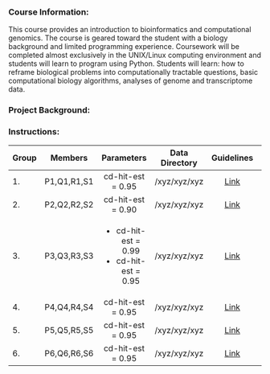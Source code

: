 
### Course Information:
This course provides an introduction to bioinformatics and computational genomics. The course is geared toward the student with a biology background and limited programming experience. Coursework will be completed almost exclusively in the UNIX/Linux computing environment and students will learn to program using Python. Students will learn: how to reframe biological problems into computationally tractable questions, basic computational biology algorithms, analyses of genome and transcriptome data.

### Project Background:

### Instructions:


|Group|Members|Parameters|Data Directory|Guidelines|References|
|-----|:-----:|:--------:|:------------:|:--------:|---------:|
|1. | P1,Q1,R1,S1|cd-hit-est = 0.95|/xyz/xyz/xyz|[Link](https://www.google.com)|[Ref](https://www.duckduckgo.com)|
|2. | P2,Q2,R2,S2|cd-hit-est = 0.90|/xyz/xyz/xyz|[Link](https://www.google.com)|[Ref](https://www.duckduckgo.com)|
|3. | P3,Q3,R3,S3|<ul><li> cd-hit-est = 0.99 </li> <li> cd-hit-est = 0.95 </li></ul>|/xyz/xyz/xyz|[Link](https://www.google.com)|[Ref](https://www.duckduckgo.com)|
|4. | P4,Q4,R4,S4|cd-hit-est = 0.95|/xyz/xyz/xyz|[Link](https://www.google.com)|[Ref](https://www.duckduckgo.com)|
|5. | P5,Q5,R5,S5|cd-hit-est = 0.95|/xyz/xyz/xyz|[Link](https://www.google.com)|[Ref](https://www.duckduckgo.com)|
|6. | P6,Q6,R6,S6|cd-hit-est = 0.95|/xyz/xyz/xyz|[Link](https://www.google.com)|[Ref](https://www.duckduckgo.com)|
